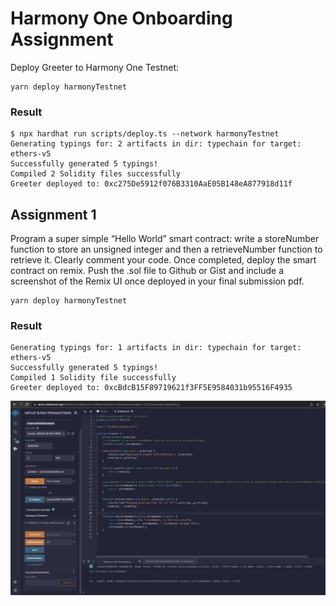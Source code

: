 # Harmony One Onboarding Assignment

Deploy Greeter to Harmony One Testnet:

```shell
yarn deploy harmonyTestnet
```
### Result
```
$ npx hardhat run scripts/deploy.ts --network harmonyTestnet
Generating typings for: 2 artifacts in dir: typechain for target: ethers-v5
Successfully generated 5 typings!
Compiled 2 Solidity files successfully
Greeter deployed to: 0xc275De5912f076B3310AaE05B148eA877918d11f
```

## Assignment 1
Program a super simple “Hello World” smart contract: write a storeNumber function to store an unsigned integer and then a retrieveNumber function to retrieve it. Clearly comment your code. Once completed, deploy the smart contract on remix. Push the .sol file to Github or Gist and include a screenshot of the Remix UI once deployed in your final submission pdf.

```shell
yarn deploy harmonyTestnet
```

### Result
```
Generating typings for: 1 artifacts in dir: typechain for target: ethers-v5
Successfully generated 5 typings!
Compiled 1 Solidity file successfully
Greeter deployed to: 0xcBdcB15F89719621f3FF5E9584031b95516F4935
```
![Screenshot Remix assignment1](https://github.com/iam-dev/harmonyone-onboarding-contracts/blob/main/assignment1-using-remix.png)


